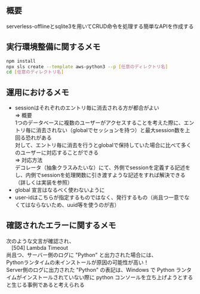 ## 概要
serverless-offlineとsqlite3を用いてCRUD命令を処理する簡単なAPIを作成する

## 実行環境整備に関するメモ
```bash
npm install 
npx sls create --template aws-python3 --p [任意のディレクトリ名]
cd [任意のディレクトリ名]
```

## 運用におけるメモ
- sessionはそれぞれのエントリ毎に消去される方が都合がよい  
⇒ 概要  
1つのデータベースに複数のユーザーがアクセスすることを考えた際に、エントリ毎に消去されない（globalでセッションを持つ）と最大session数を上回る恐れがある  
対して、エントリ毎に消去を行うとglobalで保持していた場合に比べて多くのユーザーに対応することができる  
⇒ 対応方法  
デコレータ（抽象クラスみたいな）にて、外側でsessionを定義する記述をし、内側でsessionを処理関数に引き渡すような記述をすれば解決できる（詳しくは実装を参照）
- global 宣言はなるべく使わないように
- user-idはこちらが指定するものではなく、発行するもの（尚且つ一意でなくてはならないため、uuid等を使うのが吉）

## 確認されたエラーに関するメモ
次のような文言が確認され、  
&emsp;[504] Lambda Timeout  
尚且つ、サーバー側のログに "Python" と出力された場合には、  
Pythonランタイムの未インストールが原因の可能性が高い！  
Server側のログに出力された "Python" の表記は、Windows で Python ランタイムがインストールされていない際に python コンソールを立ち上げようとすると生じる事例であると考えられる
